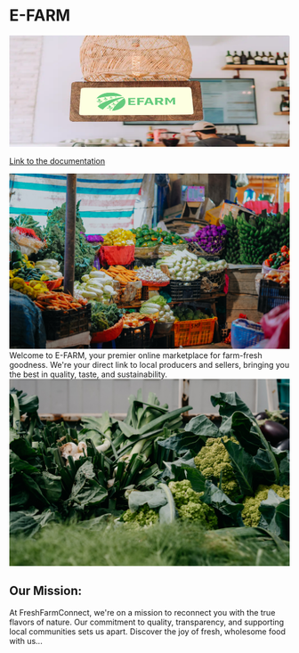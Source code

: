 # E-FARM

<img width="1000" height="200" src="https://github.com/Innocentsax/FULL_STACK_PROJECTS/blob/main/Efarm/images/about-img.jpg">

[Link to the documentation](https://docs.google.com/presentation/d/13VWcR9GuRb_Mf9QwqAaHGRb3hT-42Rvk22cd6V86I64/edit#slide=id.p)

<img src="https://github.com/Innocentsax/FULL_STACK_PROJECTS/blob/main/Efarm/images/pexels-min-an-1093837.jpg">
Welcome to E-FARM, your premier online marketplace for 
farm-fresh goodness. We're your direct link to local producers and sellers, 
bringing you the best in quality, taste, and sustainability.



<img src="https://github.com/Innocentsax/FULL_STACK_PROJECTS/blob/main/Efarm/images/slider-bg.jpg">


## Our Mission:

At FreshFarmConnect, we're on a mission to reconnect you with 
the true flavors of nature. Our commitment to quality, transparency, 
and supporting local communities sets us apart. Discover the joy of 
fresh, wholesome food with us...
